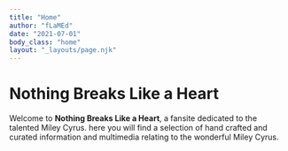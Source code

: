 ```yaml
---
title: "Home"
author: "fLaMEd"
date: "2021-07-01"
body_class: "home"
layout: "_layouts/page.njk"
---
```


# Nothing Breaks Like a Heart

Welcome to **Nothing Breaks Like a Heart**, a fansite dedicated to the talented Miley Cyrus. here you will find a selection of hand crafted and curated information and multimedia relating to the wonderful Miley Cyrus.